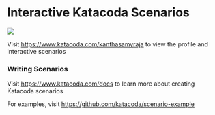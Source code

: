 # Interactive Katacoda Scenarios

[![](http://shields.katacoda.com/katacoda/kanthasamyraja/count.svg)](https://www.katacoda.com/kanthasamyraja "Get your profile on Katacoda.com")

Visit https://www.katacoda.com/kanthasamyraja to view the profile and interactive scenarios

### Writing Scenarios
Visit https://www.katacoda.com/docs to learn more about creating Katacoda scenarios

For examples, visit https://github.com/katacoda/scenario-example
